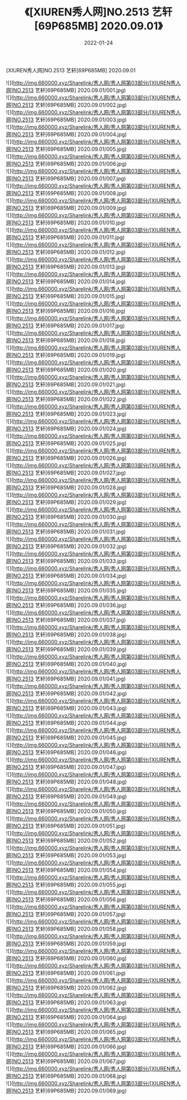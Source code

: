 ﻿---
layout: post
title:  《[XIUREN秀人网]NO.2513 艺轩[69P685MB] 2020.09.01》
date:   2022-01-24
img: http://img.660000.xyz/Sharelink/秀人网/秀人网第03部分/[XIUREN秀人网]NO.2513 艺轩[69P685MB] 2020.09.01/000.jpg
categories: [美女, 清纯, 唯美]
---

[XIUREN秀人网]NO.2513 艺轩[69P685MB] 2020.09.01

 ![](http://img.660000.xyz/Sharelink/秀人网/秀人网第03部分/[XIUREN秀人网]NO.2513 艺轩[69P685MB] 2020.09.01/001.jpg) <br>![](http://img.660000.xyz/Sharelink/秀人网/秀人网第03部分/[XIUREN秀人网]NO.2513 艺轩[69P685MB] 2020.09.01/002.jpg) <br>![](http://img.660000.xyz/Sharelink/秀人网/秀人网第03部分/[XIUREN秀人网]NO.2513 艺轩[69P685MB] 2020.09.01/003.jpg) <br>![](http://img.660000.xyz/Sharelink/秀人网/秀人网第03部分/[XIUREN秀人网]NO.2513 艺轩[69P685MB] 2020.09.01/004.jpg) <br>![](http://img.660000.xyz/Sharelink/秀人网/秀人网第03部分/[XIUREN秀人网]NO.2513 艺轩[69P685MB] 2020.09.01/005.jpg) <br>![](http://img.660000.xyz/Sharelink/秀人网/秀人网第03部分/[XIUREN秀人网]NO.2513 艺轩[69P685MB] 2020.09.01/006.jpg) <br>![](http://img.660000.xyz/Sharelink/秀人网/秀人网第03部分/[XIUREN秀人网]NO.2513 艺轩[69P685MB] 2020.09.01/007.jpg) <br>![](http://img.660000.xyz/Sharelink/秀人网/秀人网第03部分/[XIUREN秀人网]NO.2513 艺轩[69P685MB] 2020.09.01/008.jpg) <br>![](http://img.660000.xyz/Sharelink/秀人网/秀人网第03部分/[XIUREN秀人网]NO.2513 艺轩[69P685MB] 2020.09.01/009.jpg) <br>![](http://img.660000.xyz/Sharelink/秀人网/秀人网第03部分/[XIUREN秀人网]NO.2513 艺轩[69P685MB] 2020.09.01/010.jpg) <br>![](http://img.660000.xyz/Sharelink/秀人网/秀人网第03部分/[XIUREN秀人网]NO.2513 艺轩[69P685MB] 2020.09.01/011.jpg) <br>![](http://img.660000.xyz/Sharelink/秀人网/秀人网第03部分/[XIUREN秀人网]NO.2513 艺轩[69P685MB] 2020.09.01/012.jpg) <br>![](http://img.660000.xyz/Sharelink/秀人网/秀人网第03部分/[XIUREN秀人网]NO.2513 艺轩[69P685MB] 2020.09.01/013.jpg) <br>![](http://img.660000.xyz/Sharelink/秀人网/秀人网第03部分/[XIUREN秀人网]NO.2513 艺轩[69P685MB] 2020.09.01/014.jpg) <br>![](http://img.660000.xyz/Sharelink/秀人网/秀人网第03部分/[XIUREN秀人网]NO.2513 艺轩[69P685MB] 2020.09.01/015.jpg) <br>![](http://img.660000.xyz/Sharelink/秀人网/秀人网第03部分/[XIUREN秀人网]NO.2513 艺轩[69P685MB] 2020.09.01/016.jpg) <br>![](http://img.660000.xyz/Sharelink/秀人网/秀人网第03部分/[XIUREN秀人网]NO.2513 艺轩[69P685MB] 2020.09.01/017.jpg) <br>![](http://img.660000.xyz/Sharelink/秀人网/秀人网第03部分/[XIUREN秀人网]NO.2513 艺轩[69P685MB] 2020.09.01/018.jpg) <br>![](http://img.660000.xyz/Sharelink/秀人网/秀人网第03部分/[XIUREN秀人网]NO.2513 艺轩[69P685MB] 2020.09.01/019.jpg) <br>![](http://img.660000.xyz/Sharelink/秀人网/秀人网第03部分/[XIUREN秀人网]NO.2513 艺轩[69P685MB] 2020.09.01/020.jpg) <br>![](http://img.660000.xyz/Sharelink/秀人网/秀人网第03部分/[XIUREN秀人网]NO.2513 艺轩[69P685MB] 2020.09.01/021.jpg) <br>![](http://img.660000.xyz/Sharelink/秀人网/秀人网第03部分/[XIUREN秀人网]NO.2513 艺轩[69P685MB] 2020.09.01/022.jpg) <br>![](http://img.660000.xyz/Sharelink/秀人网/秀人网第03部分/[XIUREN秀人网]NO.2513 艺轩[69P685MB] 2020.09.01/023.jpg) <br>![](http://img.660000.xyz/Sharelink/秀人网/秀人网第03部分/[XIUREN秀人网]NO.2513 艺轩[69P685MB] 2020.09.01/024.jpg) <br>![](http://img.660000.xyz/Sharelink/秀人网/秀人网第03部分/[XIUREN秀人网]NO.2513 艺轩[69P685MB] 2020.09.01/025.jpg) <br>![](http://img.660000.xyz/Sharelink/秀人网/秀人网第03部分/[XIUREN秀人网]NO.2513 艺轩[69P685MB] 2020.09.01/026.jpg) <br>![](http://img.660000.xyz/Sharelink/秀人网/秀人网第03部分/[XIUREN秀人网]NO.2513 艺轩[69P685MB] 2020.09.01/027.jpg) <br>![](http://img.660000.xyz/Sharelink/秀人网/秀人网第03部分/[XIUREN秀人网]NO.2513 艺轩[69P685MB] 2020.09.01/028.jpg) <br>![](http://img.660000.xyz/Sharelink/秀人网/秀人网第03部分/[XIUREN秀人网]NO.2513 艺轩[69P685MB] 2020.09.01/029.jpg) <br>![](http://img.660000.xyz/Sharelink/秀人网/秀人网第03部分/[XIUREN秀人网]NO.2513 艺轩[69P685MB] 2020.09.01/030.jpg) <br>![](http://img.660000.xyz/Sharelink/秀人网/秀人网第03部分/[XIUREN秀人网]NO.2513 艺轩[69P685MB] 2020.09.01/031.jpg) <br>![](http://img.660000.xyz/Sharelink/秀人网/秀人网第03部分/[XIUREN秀人网]NO.2513 艺轩[69P685MB] 2020.09.01/032.jpg) <br>![](http://img.660000.xyz/Sharelink/秀人网/秀人网第03部分/[XIUREN秀人网]NO.2513 艺轩[69P685MB] 2020.09.01/033.jpg) <br>![](http://img.660000.xyz/Sharelink/秀人网/秀人网第03部分/[XIUREN秀人网]NO.2513 艺轩[69P685MB] 2020.09.01/034.jpg) <br>![](http://img.660000.xyz/Sharelink/秀人网/秀人网第03部分/[XIUREN秀人网]NO.2513 艺轩[69P685MB] 2020.09.01/035.jpg) <br>![](http://img.660000.xyz/Sharelink/秀人网/秀人网第03部分/[XIUREN秀人网]NO.2513 艺轩[69P685MB] 2020.09.01/036.jpg) <br>![](http://img.660000.xyz/Sharelink/秀人网/秀人网第03部分/[XIUREN秀人网]NO.2513 艺轩[69P685MB] 2020.09.01/037.jpg) <br>![](http://img.660000.xyz/Sharelink/秀人网/秀人网第03部分/[XIUREN秀人网]NO.2513 艺轩[69P685MB] 2020.09.01/038.jpg) <br>![](http://img.660000.xyz/Sharelink/秀人网/秀人网第03部分/[XIUREN秀人网]NO.2513 艺轩[69P685MB] 2020.09.01/039.jpg) <br>![](http://img.660000.xyz/Sharelink/秀人网/秀人网第03部分/[XIUREN秀人网]NO.2513 艺轩[69P685MB] 2020.09.01/040.jpg) <br>![](http://img.660000.xyz/Sharelink/秀人网/秀人网第03部分/[XIUREN秀人网]NO.2513 艺轩[69P685MB] 2020.09.01/041.jpg) <br>![](http://img.660000.xyz/Sharelink/秀人网/秀人网第03部分/[XIUREN秀人网]NO.2513 艺轩[69P685MB] 2020.09.01/042.jpg) <br>![](http://img.660000.xyz/Sharelink/秀人网/秀人网第03部分/[XIUREN秀人网]NO.2513 艺轩[69P685MB] 2020.09.01/043.jpg) <br>![](http://img.660000.xyz/Sharelink/秀人网/秀人网第03部分/[XIUREN秀人网]NO.2513 艺轩[69P685MB] 2020.09.01/044.jpg) <br>![](http://img.660000.xyz/Sharelink/秀人网/秀人网第03部分/[XIUREN秀人网]NO.2513 艺轩[69P685MB] 2020.09.01/045.jpg) <br>![](http://img.660000.xyz/Sharelink/秀人网/秀人网第03部分/[XIUREN秀人网]NO.2513 艺轩[69P685MB] 2020.09.01/046.jpg) <br>![](http://img.660000.xyz/Sharelink/秀人网/秀人网第03部分/[XIUREN秀人网]NO.2513 艺轩[69P685MB] 2020.09.01/047.jpg) <br>![](http://img.660000.xyz/Sharelink/秀人网/秀人网第03部分/[XIUREN秀人网]NO.2513 艺轩[69P685MB] 2020.09.01/048.jpg) <br>![](http://img.660000.xyz/Sharelink/秀人网/秀人网第03部分/[XIUREN秀人网]NO.2513 艺轩[69P685MB] 2020.09.01/049.jpg) <br>![](http://img.660000.xyz/Sharelink/秀人网/秀人网第03部分/[XIUREN秀人网]NO.2513 艺轩[69P685MB] 2020.09.01/050.jpg) <br>![](http://img.660000.xyz/Sharelink/秀人网/秀人网第03部分/[XIUREN秀人网]NO.2513 艺轩[69P685MB] 2020.09.01/051.jpg) <br>![](http://img.660000.xyz/Sharelink/秀人网/秀人网第03部分/[XIUREN秀人网]NO.2513 艺轩[69P685MB] 2020.09.01/052.jpg) <br>![](http://img.660000.xyz/Sharelink/秀人网/秀人网第03部分/[XIUREN秀人网]NO.2513 艺轩[69P685MB] 2020.09.01/053.jpg) <br>![](http://img.660000.xyz/Sharelink/秀人网/秀人网第03部分/[XIUREN秀人网]NO.2513 艺轩[69P685MB] 2020.09.01/054.jpg) <br>![](http://img.660000.xyz/Sharelink/秀人网/秀人网第03部分/[XIUREN秀人网]NO.2513 艺轩[69P685MB] 2020.09.01/055.jpg) <br>![](http://img.660000.xyz/Sharelink/秀人网/秀人网第03部分/[XIUREN秀人网]NO.2513 艺轩[69P685MB] 2020.09.01/056.jpg) <br>![](http://img.660000.xyz/Sharelink/秀人网/秀人网第03部分/[XIUREN秀人网]NO.2513 艺轩[69P685MB] 2020.09.01/057.jpg) <br>![](http://img.660000.xyz/Sharelink/秀人网/秀人网第03部分/[XIUREN秀人网]NO.2513 艺轩[69P685MB] 2020.09.01/058.jpg) <br>![](http://img.660000.xyz/Sharelink/秀人网/秀人网第03部分/[XIUREN秀人网]NO.2513 艺轩[69P685MB] 2020.09.01/059.jpg) <br>![](http://img.660000.xyz/Sharelink/秀人网/秀人网第03部分/[XIUREN秀人网]NO.2513 艺轩[69P685MB] 2020.09.01/060.jpg) <br>![](http://img.660000.xyz/Sharelink/秀人网/秀人网第03部分/[XIUREN秀人网]NO.2513 艺轩[69P685MB] 2020.09.01/061.jpg) <br>![](http://img.660000.xyz/Sharelink/秀人网/秀人网第03部分/[XIUREN秀人网]NO.2513 艺轩[69P685MB] 2020.09.01/062.jpg) <br>![](http://img.660000.xyz/Sharelink/秀人网/秀人网第03部分/[XIUREN秀人网]NO.2513 艺轩[69P685MB] 2020.09.01/063.jpg) <br>![](http://img.660000.xyz/Sharelink/秀人网/秀人网第03部分/[XIUREN秀人网]NO.2513 艺轩[69P685MB] 2020.09.01/064.jpg) <br>![](http://img.660000.xyz/Sharelink/秀人网/秀人网第03部分/[XIUREN秀人网]NO.2513 艺轩[69P685MB] 2020.09.01/065.jpg) <br>![](http://img.660000.xyz/Sharelink/秀人网/秀人网第03部分/[XIUREN秀人网]NO.2513 艺轩[69P685MB] 2020.09.01/066.jpg) <br>![](http://img.660000.xyz/Sharelink/秀人网/秀人网第03部分/[XIUREN秀人网]NO.2513 艺轩[69P685MB] 2020.09.01/067.jpg) <br>![](http://img.660000.xyz/Sharelink/秀人网/秀人网第03部分/[XIUREN秀人网]NO.2513 艺轩[69P685MB] 2020.09.01/068.jpg) <br>![](http://img.660000.xyz/Sharelink/秀人网/秀人网第03部分/[XIUREN秀人网]NO.2513 艺轩[69P685MB] 2020.09.01/069.jpg) <br>